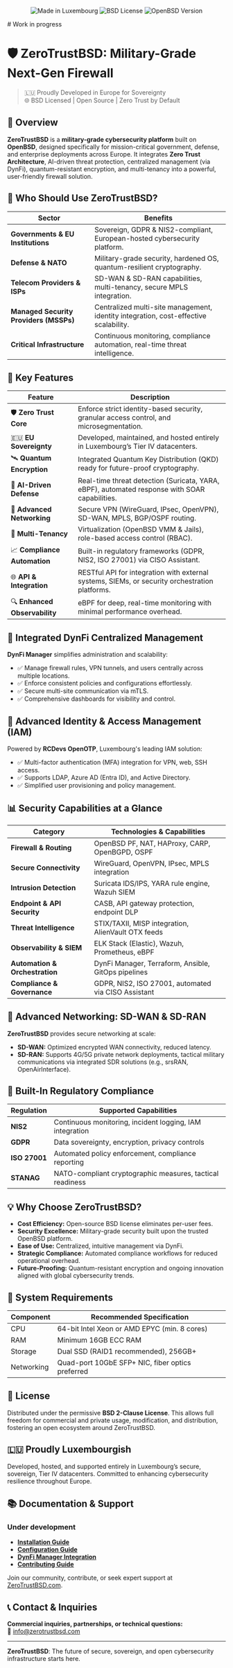 <p align="center">
  <img src="https://img.shields.io/badge/🇱🇺-Made%20in%20Luxembourg-blue?style=flat-square" alt="Made in Luxembourg">
  <img src="https://img.shields.io/badge/License-BSD--2--Clause-green.svg?style=flat-square" alt="BSD License">
  <img src="https://img.shields.io/badge/OpenBSD-7.x-red.svg?style=flat-square" alt="OpenBSD Version">
</p>
# Work in progress 

# 🛡️ ZeroTrustBSD: Military-Grade Next-Gen Firewall

> 🇱🇺 Proudly Developed in Europe for Sovereignty  
> 🌐 BSD Licensed | Open Source | Zero Trust by Default

## 🌟 **Overview**

**ZeroTrustBSD** is a **military-grade cybersecurity platform** built on **OpenBSD**, designed specifically for mission-critical government, defense, and enterprise deployments across Europe. It integrates **Zero Trust Architecture**, AI-driven threat protection, centralized management (via DynFi), quantum-resistant encryption, and multi-tenancy into a powerful, user-friendly firewall solution.

## 🎯 **Who Should Use ZeroTrustBSD?**

| Sector                  | Benefits                                         |
|-------------------------|--------------------------------------------------|
| **Governments & EU Institutions** | Sovereign, GDPR & NIS2-compliant, European-hosted cybersecurity platform. |
| **Defense & NATO**                | Military-grade security, hardened OS, quantum-resilient cryptography. |
| **Telecom Providers & ISPs**      | SD-WAN & SD-RAN capabilities, multi-tenancy, secure MPLS integration. |
| **Managed Security Providers (MSSPs)** | Centralized multi-site management, identity integration, cost-effective scalability. |
| **Critical Infrastructure**       | Continuous monitoring, compliance automation, real-time threat intelligence. |

## 🔐 **Key Features**

| Feature                 | Description                                       |
|-------------------------|---------------------------------------------------|
| 🛡️ **Zero Trust Core**  | Enforce strict identity-based security, granular access control, and microsegmentation. |
| 🇪🇺 **EU Sovereignty**   | Developed, maintained, and hosted entirely in Luxembourg’s Tier IV datacenters. |
| 🛰️ **Quantum Encryption** | Integrated Quantum Key Distribution (QKD) ready for future-proof cryptography. |
| 🤖 **AI-Driven Defense** | Real-time threat detection (Suricata, YARA, eBPF), automated response with SOAR capabilities. |
| 📡 **Advanced Networking** | Secure VPN (WireGuard, IPsec, OpenVPN), SD-WAN, MPLS, BGP/OSPF routing. |
| 🧩 **Multi-Tenancy**     | Virtualization (OpenBSD VMM & Jails), role-based access control (RBAC). |
| 📈 **Compliance Automation** | Built-in regulatory frameworks (GDPR, NIS2, ISO 27001) via CISO Assistant. |
| 🌐 **API & Integration** | RESTful API for integration with external systems, SIEMs, or security orchestration platforms. |
| 🔍 **Enhanced Observability** | eBPF for deep, real-time monitoring with minimal performance overhead. |

## 🚀 **Integrated DynFi Centralized Management**

**DynFi Manager** simplifies administration and scalability:

- ✅ Manage firewall rules, VPN tunnels, and users centrally across multiple locations.
- ✅ Enforce consistent policies and configurations effortlessly.
- ✅ Secure multi-site communication via mTLS.
- ✅ Comprehensive dashboards for visibility and control.

## 🔑 **Advanced Identity & Access Management (IAM)**

Powered by **RCDevs OpenOTP**, Luxembourg's leading IAM solution:

- ✅ Multi-factor authentication (MFA) integration for VPN, web, SSH access.
- ✅ Supports LDAP, Azure AD (Entra ID), and Active Directory.
- ✅ Simplified user provisioning and policy management.

## 📊 **Security Capabilities at a Glance**

| Category              | Technologies & Capabilities                |
|-----------------------|--------------------------------------------|
| **Firewall & Routing**| OpenBSD PF, NAT, HAProxy, CARP, OpenBGPD, OSPF |
| **Secure Connectivity**| WireGuard, OpenVPN, IPsec, MPLS integration |
| **Intrusion Detection**| Suricata IDS/IPS, YARA rule engine, Wazuh SIEM |
| **Endpoint & API Security**| CASB, API gateway protection, endpoint DLP |
| **Threat Intelligence**| STIX/TAXII, MISP integration, AlienVault OTX feeds |
| **Observability & SIEM**| ELK Stack (Elastic), Wazuh, Prometheus, eBPF |
| **Automation & Orchestration**| DynFi Manager, Terraform, Ansible, GitOps pipelines |
| **Compliance & Governance**| GDPR, NIS2, ISO 27001, automated via CISO Assistant |

## 📡 **Advanced Networking: SD-WAN & SD-RAN**

**ZeroTrustBSD** provides secure networking at scale:

- **SD-WAN:** Optimized encrypted WAN connectivity, reduced latency.
- **SD-RAN:** Supports 4G/5G private network deployments, tactical military communications via integrated SDR solutions (e.g., srsRAN, OpenAirInterface).

## 🧾 **Built-In Regulatory Compliance**

| Regulation   | Supported Capabilities                                   |
|--------------|-----------------------------------------------------------|
| **NIS2**     | Continuous monitoring, incident logging, IAM integration |
| **GDPR**     | Data sovereignty, encryption, privacy controls           |
| **ISO 27001**| Automated policy enforcement, compliance reporting       |
| **STANAG**   | NATO-compliant cryptographic measures, tactical readiness|

## 💡 **Why Choose ZeroTrustBSD?**

- **Cost Efficiency:** Open-source BSD license eliminates per-user fees.
- **Security Excellence:** Military-grade security built upon the trusted OpenBSD platform.
- **Ease of Use:** Centralized, intuitive management via DynFi.
- **Strategic Compliance:** Automated compliance workflows for reduced operational overhead.
- **Future-Proofing:** Quantum-resistant encryption and ongoing innovation aligned with global cybersecurity trends.

## 🚧 **System Requirements**

| Component    | Recommended Specification                            |
|--------------|-------------------------------------------------------|
| CPU          | 64-bit Intel Xeon or AMD EPYC (min. 8 cores)          |
| RAM          | Minimum 16GB ECC RAM                                  |
| Storage      | Dual SSD (RAID1 recommended), 256GB+                  |
| Networking   | Quad-port 10GbE SFP+ NIC, fiber optics preferred      |

## 📖 **License**

Distributed under the permissive **BSD 2-Clause License**. This allows full freedom for commercial and private usage, modification, and distribution, fostering an open ecosystem around ZeroTrustBSD.

## 🇱🇺 **Proudly Luxembourgish**

Developed, hosted, and supported entirely in Luxembourg’s secure, sovereign, Tier IV datacenters. Committed to enhancing cybersecurity resilience throughout Europe.

## 📚 **Documentation & Support**
### Under development
- **[Installation Guide](docs/install.md)**  
- **[Configuration Guide](docs/configuration.md)**  
- **[DynFi Manager Integration](docs/dynfi.md)**  
- **[Contributing Guide](CONTRIBUTING.md)**  

Join our community, contribute, or seek expert support at [ZeroTrustBSD.com](https://www.zerotrustbsd.com).

## 📞 **Contact & Inquiries**

**Commercial inquiries, partnerships, or technical questions:**  
📧 [info@zerotrustbsd.com](mailto:info@zerotrustbsd.com)

---

**ZeroTrustBSD**: The future of secure, sovereign, and open cybersecurity infrastructure starts here.
